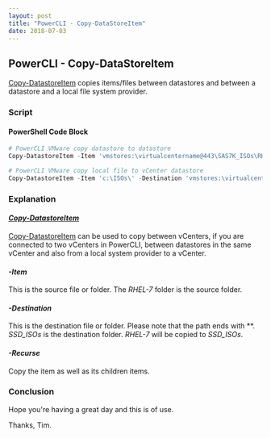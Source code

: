 ```yaml
---
layout: post
title: "PowerCLI - Copy-DataStoreItem"
date: 2018-07-03
---
```

## PowerCLI - Copy-DataStoreItem
[Copy-DatastoreItem](https://code.vmware.com/docs/6702/cmdlet-reference#/doc/Copy-DatastoreItem.html) copies items/files between datastores and between a datastore and a local file system provider.

### Script
#### PowerShell Code Block
```PowerShell
# PowerCLI VMware copy datastore to datastore
Copy-DatastoreItem -Item 'vmstores:\virtualcentername@443\SAS7K_ISOs\RHEL-7\' -Destination 'vmstores:\virtualcentername@443\SSD_ISOs\' -Recurse

# PowerCLI VMware copy local file to vCenter datastore
Copy-DatastoreItem -Item 'c:\ISOs\' -Destination 'vmstores:\virtualcentername@443\SSD_ISOs\' -Recurse
```

### Explanation

#### *[Copy-DatastoreItem](https://code.vmware.com/docs/6702/cmdlet-reference#/doc/Copy-DatastoreItem.html)*
[Copy-DatastoreItem](https://code.vmware.com/docs/6702/cmdlet-reference#/doc/Copy-DatastoreItem.html) can be used to copy between vCenters, if you are connected to two vCenters in PowerCLI, between datastores in the same vCenter and also from a local system provider to a vCenter.

#### *-Item*
This is the source file or folder. The *RHEL-7* folder is the source folder.

#### *-Destination*
This is the destination file or folder. Please note that the path ends with *\*. *SSD_ISOs* is the destination folder. *RHEL-7* will be copied to *SSD_ISOs*.

#### *-Recurse*
Copy the item as well as its children items.


### Conclusion

Hope you're having a great day and this is of use.

Thanks, Tim.
